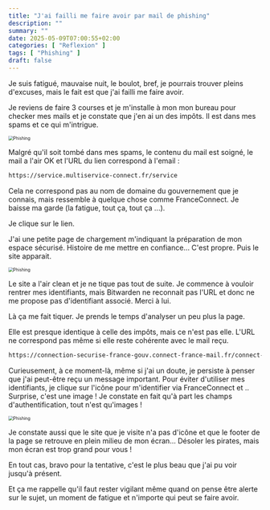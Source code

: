 ```yaml
---
title: "J'ai failli me faire avoir par mail de phishing"
description: ""
summary: ""
date: 2025-05-09T07:00:55+02:00
categories: [ "Reflexion" ]
tags: [ "Phishing" ]
draft: false
---
```


Je suis fatigué, mauvaise nuit, le boulot, bref, je pourrais trouver pleins d'excuses, mais le fait est que j'ai failli me faire avoir.

Je reviens de faire 3 courses et je m'installe à mon mon bureau pour checker mes mails et je constate que j'en ai un des impôts. Il est dans mes spams et ce qui m'intrigue.

<img src="/img/2025-05-03-Phishing-j-ai-failli-me-faire-avoir/phishing8-0.webp" alt="Phishing" style="zoom:60%;" class="center" />

Malgré qu'il soit tombé dans mes spams, le contenu du mail est soigné, le mail a l'air OK et l'URL du lien correspond à l'email :

```txt
https://service.multiservice-connect.fr/service
```

Cela ne correspond pas au nom de domaine du gouvernement que je connais, mais ressemble à quelque chose comme FranceConnect. Je baisse ma garde (la fatigue, tout ça, tout ça ...).

Je clique sur le lien.

J'ai une petite page de chargement m'indiquant la préparation de mon espace sécurisé. Histoire de me mettre en confiance... C'est propre. Puis le site apparait.

<img src="/img/2025-05-03-Phishing-j-ai-failli-me-faire-avoir/phishing8-1.webp" alt="Phishing" style="zoom:60%;" class="center" />

Le site a l'air clean et je ne tique pas tout de suite. Je commence à vouloir rentrer mes identifiants, mais Bitwarden ne reconnait pas l'URL et donc ne me propose pas d'identifiant associé. Merci à lui.

Là ça me fait tiquer. Je prends le temps d'analyser un peu plus la page.

Elle est presque identique à celle des impôts, mais ce n'est pas elle. L'URL ne correspond pas même si elle reste cohérente avec le mail reçu.

```txt
https://connection-securise-france-gouv.connect-france-mail.fr/connect-espace/oauth2-2614557
```

Curieusement, à ce moment-là, même si j'ai un doute, je persiste à penser que j'ai peut-être reçu un message important. Pour éviter d'utiliser mes identifiants, je clique sur l'icône pour m'identifier via FranceConnect et .. Surprise, c'est une image ! Je constate en fait qu'à part les champs d'authentification, tout n'est qu'images !

<img src="/img/2025-05-03-Phishing-j-ai-failli-me-faire-avoir/phishing8-2.webp" alt="Phishing" style="zoom:60%;" class="center" />

Je constate aussi que le site que je visite n'a pas d'icône et que le footer de la page se retrouve en plein milieu de mon écran... Désoler les pirates, mais mon écran est trop grand pour vous !

En tout cas, bravo pour la tentative, c'est le plus beau que j'ai pu voir jusqu'à présent.

Et ça me rappelle qu'il faut rester vigilant même quand on pense être alerte sur le sujet, un moment de fatigue et n'importe qui peut se faire avoir.










